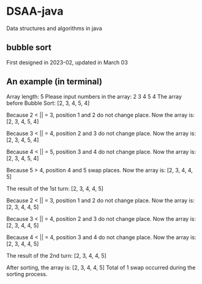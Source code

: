 # DSAA-java
Data structures and algorithms in java

## bubble sort ##
First designed in 2023-02, updated in March 03

## An example (in terminal) ##
Array length: 5
Please input numbers in the array: 2 3 4 5 4
The array before Bubble Sort: [2, 3, 4, 5, 4]

Because 2 < || = 3, position 1 and 2 do not change place. 
Now the array is: [2, 3, 4, 5, 4]

Because 3 < || = 4, position 2 and 3 do not change place. 
Now the array is: [2, 3, 4, 5, 4]

Because 4 < || = 5, position 3 and 4 do not change place. 
Now the array is: [2, 3, 4, 5, 4]

Because 5 > 4, position 4 and 5 swap places. 
Now the array is: [2, 3, 4, 4, 5]

The result of the 1st turn: [2, 3, 4, 4, 5]

Because 2 < || = 3, position 1 and 2 do not change place. 
Now the array is: [2, 3, 4, 4, 5]

Because 3 < || = 4, position 2 and 3 do not change place. 
Now the array is: [2, 3, 4, 4, 5]

Because 4 < || = 4, position 3 and 4 do not change place. 
Now the array is: [2, 3, 4, 4, 5]

The result of the 2nd turn: [2, 3, 4, 4, 5]

After sorting, the array is: [2, 3, 4, 4, 5]
Total of 1 swap occurred during the sorting process.

